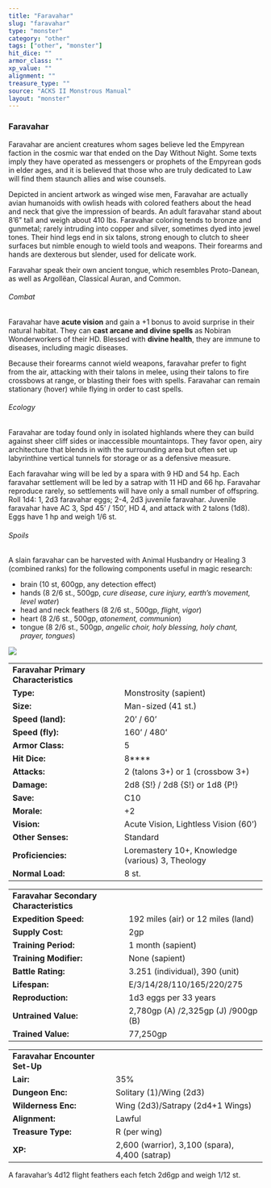 ```yaml
---
title: "Faravahar"
slug: "faravahar"
type: "monster"
category: "other"
tags: ["other", "monster"]
hit_dice: ""
armor_class: ""
xp_value: ""
alignment: ""
treasure_type: ""
source: "ACKS II Monstrous Manual"
layout: "monster"
---
```


### Faravahar

Faravahar are ancient creatures whom sages believe led the Empyrean faction in the cosmic war that
ended on the Day Without Night. Some texts imply they have operated as messengers or prophets of the
Empyrean gods in elder ages, and it is believed that those who are truly dedicated to Law will find
them staunch allies and wise counsels.

Depicted in ancient artwork as winged wise men, Faravahar are actually avian humanoids with owlish
heads with colored feathers about the head and neck that give the impression of beards. An adult
faravahar stand about 8’6” tall and weigh about 410 lbs. Faravahar coloring tends to bronze and
gunmetal; rarely intruding into copper and silver, sometimes dyed into jewel tones. Their hind legs
end in six talons, strong enough to clutch to sheer surfaces but nimble enough to wield tools and
weapons. Their forearms and hands are dexterous but slender, used for delicate work.

Faravahar speak their own ancient tongue, which resembles Proto-Danean, as well as Argollëan,
Classical Auran, and Common.

###### Combat

Faravahar have **acute vision** and gain a +1 bonus to avoid surprise in their natural habitat.
They can **cast arcane and divine spells** as Nobiran Wonderworkers of their HD. Blessed with
**divine health**, they are immune to diseases, including magic diseases.

Because their forearms cannot wield weapons, faravahar prefer to fight from the air, attacking with
their talons in melee, using their talons to fire crossbows at range, or blasting their foes with
spells. Faravahar can remain stationary (hover) while flying in order to cast spells.

###### Ecology

Faravahar are today found only in isolated highlands where they can build against sheer cliff sides
or inaccessible mountaintops. They favor open, airy architecture that blends in with the surrounding
area but often set up labyrinthine vertical tunnels for storage or as a defensive measure.

Each faravahar wing will be led by a spara with 9 HD and 54 hp. Each faravahar settlement will be
led by a satrap with 11 HD and 66 hp. Faravahar reproduce rarely, so settlements will have only a
small number of offspring. Roll 1d4: 1, 2d3 faravahar eggs; 2-4, 2d3 juvenile faravahar. Juvenile
faravahar have AC 3, Spd 45’ / 150’, HD 4, and attack with 2 talons (1d8). Eggs have 1 hp and weigh
1/6 st.

###### Spoils

A slain faravahar can be harvested with Animal Husbandry or Healing 3 (combined ranks) for the
following components useful in magic research:

* brain (10 st, 600gp, any detection effect)
* hands (8 2/6 st., 500gp, *cure disease, cure injury, earth’s movement, level water*)
* head and neck feathers (8 2/6 st., 500gp, *flight, vigor*)
* heart (8 2/6 st., 500gp, *atonement, communion*)
* tongue (8 2/6 st., 500gp, *angelic choir, holy blessing, holy chant, prayer, tongues*)

![](data:image/png;base64...)

|  |  |
| --- | --- |
| **Faravahar Primary Characteristics** | |
| **Type:** | Monstrosity (sapient) |
| **Size:** | Man-sized (41 st.) |
| **Speed (land):** | 20’ / 60’ |
| **Speed (fly):** | 160’ / 480’ |
| **Armor Class:** | 5 |
| **Hit Dice:** | 8\*\*\*\* |
| **Attacks:** | 2 (talons 3+) or 1 (crossbow 3+) |
| **Damage:** | 2d8 {S!} / 2d8 {S!} or 1d8 {P!} |
| **Save:** | C10 |
| **Morale:** | +2 |
| **Vision:** | Acute Vision, Lightless Vision (60’) |
| **Other Senses:** | Standard |
| **Proficiencies:** | Loremastery 10+, Knowledge (various) 3, Theology |
| **Normal Load:** | 8 st. |

|  |  |
| --- | --- |
| **Faravahar Secondary Characteristics** | |
| **Expedition Speed:** | 192 miles (air) or 12 miles (land) |
| **Supply Cost:** | 2gp |
| **Training Period:** | 1 month (sapient) |
| **Training Modifier:** | None (sapient) |
| **Battle Rating:** | 3.251 (individual), 390 (unit) |
| **Lifespan:** | E/3/14/28/110/165/220/275 |
| **Reproduction:** | 1d3 eggs per 33 years |
| **Untrained Value:** | 2,780gp (A) /2,325gp (J) /900gp (B) |
| **Trained Value:** | 77,250gp |

|  |  |
| --- | --- |
| **Faravahar Encounter Set-Up** | |
| **Lair:** | 35% |
| **Dungeon Enc:** | Solitary (1)/Wing (2d3) |
| **Wilderness Enc:** | Wing (2d3)/Satrapy (2d4+1 Wings) |
| **Alignment:** | Lawful |
| **Treasure Type:** | R (per wing) |
| **XP:** | 2,600 (warrior), 3,100 (spara), 4,400 (satrap) |

A faravahar’s 4d12 flight feathers each fetch 2d6gp and weigh 1/12 st.
